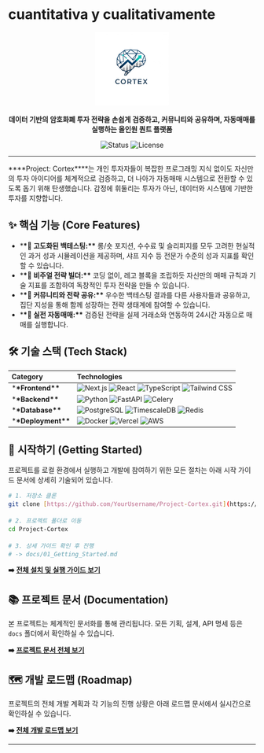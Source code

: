 # cuantitativa y cualitativamente

<p align="center">
  <img src="./assets/images/logo.png" alt="Cortex Logo" width="150"/>
</p><p align="center"><strong>데이터 기반의 암호화폐 투자 전략을 손쉽게 검증하고, 커뮤니티와 공유하며, 자동매매를 실행하는 올인원 퀀트 플랫폼</strong></p><p align="center">    <img src="https://img.shields.io/badge/Status-In%20Development-blue?style=flat-square" alt="Status" />
    <img src="https://img.shields.io/badge/License-MIT-green?style=flat-square" alt="License" />
</p>

---

\***\*Project: Cortex\*\***는 개인 투자자들이 복잡한 프로그래밍 지식 없이도 자신만의 투자 아이디어를 체계적으로 검증하고, 더 나아가 자동매매 시스템으로 전환할 수 있도록 돕기 위해 탄생했습니다. 감정에 휘둘리는 투자가 아닌, 데이터와 시스템에 기반한 투자를 지향합니다.

## ✨ 핵심 기능 (Core Features)

- \***\*🚀 고도화된 백테스팅:\*\*** 롱/숏 포지션, 수수료 및 슬리피지를 모두 고려한 현실적인 과거 성과 시뮬레이션을 제공하며, 샤프 지수 등 전문가 수준의 성과 지표를 확인할 수 있습니다.
- \***\*🎨 비주얼 전략 빌더:\*\*** 코딩 없이, 레고 블록을 조립하듯 자신만의 매매 규칙과 기술 지표를 조합하여 독창적인 투자 전략을 만들 수 있습니다.
- \***\*👥 커뮤니티와 전략 공유:\*\*** 우수한 백테스팅 결과를 다른 사용자들과 공유하고, 집단 지성을 통해 함께 성장하는 전략 생태계에 참여할 수 있습니다.
- \***\*🤖 실전 자동매매:\*\*** 검증된 전략을 실제 거래소와 연동하여 24시간 자동으로 매매를 실행합니다.

## 🛠️ 기술 스택 (Tech Stack)

| Category               | Technologies                                                                                                                                                                                                                                                                                                                                                                                                                                          |
| :--------------------- | :---------------------------------------------------------------------------------------------------------------------------------------------------------------------------------------------------------------------------------------------------------------------------------------------------------------------------------------------------------------------------------------------------------------------------------------------------- |
| \***\*Frontend\*\***   | ![Next.js](https://img.shields.io/badge/Next.js-000000?style=for-the-badge&logo=next.js&logoColor=white) ![React](https://img.shields.io/badge/React-61DAFB?style=for-the-badge&logo=react&logoColor=black) ![TypeScript](https://img.shields.io/badge/TypeScript-3178C6?style=for-the-badge&logo=typescript&logoColor=white) ![Tailwind CSS](https://img.shields.io/badge/Tailwind_CSS-38B2AC?style=for-the-badge&logo=tailwind-css&logoColor=white) |
| \***\*Backend\*\***    | ![Python](https://img.shields.io/badge/Python-3776AB?style=for-the-badge&logo=python&logoColor=white) ![FastAPI](https://img.shields.io/badge/FastAPI-009688?style=for-the-badge&logo=fastapi&logoColor=white) ![Celery](https://img.shields.io/badge/Celery-3776AB?style=for-the-badge&logo=celery&logoColor=white)                                                                                                                                  |
| \***\*Database\*\***   | ![PostgreSQL](https://img.shields.io/badge/PostgreSQL-336791?style=for-the-badge&logo=postgresql&logoColor=white) ![TimescaleDB](https://img.shields.io/badge/TimescaleDB-FDBA24?style=for-the-badge&logo=timescaledb&logoColor=black) ![Redis](https://img.shields.io/badge/Redis-DC382D?style=for-the-badge&logo=redis&logoColor=white)                                                                                                             |
| \***\*Deployment\*\*** | ![Docker](https://img.shields.io/badge/Docker-2496ED?style=for-the-badge&logo=docker&logoColor=white) ![Vercel](https://img.shields.io/badge/Vercel-000000?style=for-the-badge&logo=vercel&logoColor=white) ![AWS](https://img.shields.io/badge/AWS-232F3E?style=for-the-badge&logo=amazon-aws&logoColor=white)                                                                                                                                       |

## 🚀 시작하기 (Getting Started)

프로젝트를 로컬 환경에서 실행하고 개발에 참여하기 위한 모든 절차는 아래 시작 가이드 문서에 상세히 기술되어 있습니다.

```bash
# 1. 저장소 클론
git clone [https://github.com/YourUsername/Project-Cortex.git](https://github.com/YourUsername/Project-Cortex.git)

# 2. 프로젝트 폴더로 이동
cd Project-Cortex

# 3. 상세 가이드 확인 후 진행
# -> docs/01_Getting_Started.md
```

**➡️ [전체 설치 및 실행 가이드 보기](https://www.google.com/search?q=./docs/01_Getting_Started.md)**

## 📚 프로젝트 문서 (Documentation)

본 프로젝트는 체계적인 문서화를 통해 관리됩니다. 모든 기획, 설계, API 명세 등은 `docs` 폴더에서 확인하실 수 있습니다.

**➡️ [프로젝트 문서 전체 보기](https://www.google.com/search?q=./docs/)**

## 🗺️ 개발 로드맵 (Roadmap)

프로젝트의 전체 개발 계획과 각 기능의 진행 상황은 아래 로드맵 문서에서 실시간으로 확인하실 수 있습니다.

**➡️ [전체 개발 로드맵 보기](https://www.google.com/search?q=./PROJECT_ROADMAP.md)**

---
